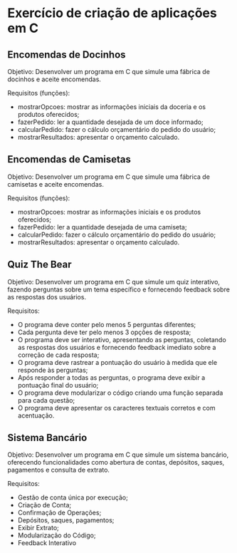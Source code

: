 <h1>Exercício de criação de aplicações em C</h1>

<h2>Encomendas de Docinhos</h2>
<p>Objetivo: Desenvolver um programa em C que simule uma fábrica de docinhos e aceite encomendas.</p>
<p>Requisitos (funções):</p>
<ul>
  <li>mostrarOpcoes: mostrar as informações iniciais da doceria e os produtos oferecidos;</li>
  <li>fazerPedido: ler a quantidade desejada de um doce informado;</li>
  <li>calcularPedido: fazer o cálculo orçamentário do pedido do usuário;</li>
  <li>mostrarResultados: apresentar o orçamento calculado.</li>
</ul>
<h2>Encomendas de Camisetas</h2>
<p>Objetivo: Desenvolver um programa em C que simule uma fábrica de camisetas e aceite encomendas.</p></p>
<p>Requisitos (funções):</p>
<ul>
  <li>mostrarOpcoes: mostrar as informações iniciais e os produtos oferecidos;</li>
  <li>fazerPedido: ler a quantidade desejada de uma camiseta;</li>
  <li>calcularPedido: fazer o cálculo orçamentário do pedido do usuário;</li>
  <li>mostrarResultados: apresentar o orçamento calculado.</li>
</ul>
<h2>Quiz The Bear</h2>
<p>Objetivo: Desenvolver um programa em C que simule um quiz interativo, fazendo perguntas sobre um tema específico e fornecendo feedback sobre as respostas dos usuários.</p>
<p>Requisitos:</p>
<ul>
  <li>O programa deve conter pelo menos 5 perguntas diferentes;</li>
  <li>Cada pergunta deve ter pelo menos 3 opções de resposta;</li>
  <li>O programa deve ser interativo, apresentando as perguntas, coletando as respostas dos usuários e fornecendo feedback imediato sobre a correção de cada resposta;</li>
  <li>O programa deve rastrear a pontuação do usuário à medida que ele responde às perguntas;</li>
  <li>Após responder a todas as perguntas, o programa deve exibir a pontuação final do usuário;</li>
  <li>O programa deve modularizar o código criando uma função separada para cada questão;</li>
  <li>O programa deve apresentar os caracteres textuais corretos e com acentuação.</li>
</ul>
<h2>Sistema Bancário</h2>
<p>Objetivo: Desenvolver um programa em C que simule um sistema bancário, oferecendo funcionalidades como abertura de contas, depósitos, saques, pagamentos e consulta de extrato.</p>
<p>Requisitos:</p>
<ul>
  <li>Gestão de conta única por execução;</li>
  <li>Criação de Conta;</li>
  <li>Confirmação de Operações;</li>
  <li>Depósitos, saques, pagamentos;</li>
  <li>Exibir Extrato;</li>
  <li>Modularização do Código;</li>
  <li>Feedback Interativo</li>
</ul>

